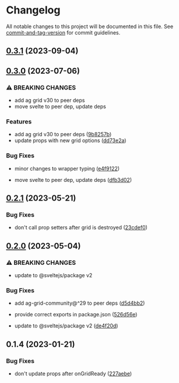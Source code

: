 # Changelog

All notable changes to this project will be documented in this file. See [commit-and-tag-version](https://github.com/absolute-version/commit-and-tag-version) for commit guidelines.

## [0.3.1](https://github.com/brandonp-ais/ag-grid-svelte/compare/v0.3.0-a...v0.3.1) (2023-09-04)

## [0.3.0](https://github.com/MichaelKim/ag-grid-svelte/compare/v0.2.1...v0.3.0) (2023-07-06)


### ⚠ BREAKING CHANGES

* add ag grid v30 to peer deps
* move svelte to peer dep, update deps

### Features

* add ag grid v30 to peer deps ([9b8257b](https://github.com/MichaelKim/ag-grid-svelte/commit/9b8257b3ef3faf6c1b57ddac3e4236e2acc98a24))
* update props with new grid options ([dd73e2a](https://github.com/MichaelKim/ag-grid-svelte/commit/dd73e2a72cbdd1c58471bcbe411e255bf8811183))


### Bug Fixes

* minor changes to wrapper typing ([e4f9122](https://github.com/MichaelKim/ag-grid-svelte/commit/e4f91221e2865e81369a584232e7720d29a48a53))


* move svelte to peer dep, update deps ([dfb3d02](https://github.com/MichaelKim/ag-grid-svelte/commit/dfb3d025a0791f839a52b46afd2655d880850862))

## [0.2.1](https://github.com/MichaelKim/ag-grid-svelte/compare/v0.2.0...v0.2.1) (2023-05-21)


### Bug Fixes

* don't call prop setters after grid is destroyed ([23cdef0](https://github.com/MichaelKim/ag-grid-svelte/commit/23cdef06ab078679c007f9ecf9e0d961b2fa90e1))

## [0.2.0](https://github.com/MichaelKim/ag-grid-svelte/compare/v0.1.4...v0.2.0) (2023-05-04)


### ⚠ BREAKING CHANGES

* update to @sveltejs/package v2

### Bug Fixes

* add ag-grid-community@^29 to peer deps ([d5d4bb2](https://github.com/MichaelKim/ag-grid-svelte/commit/d5d4bb2e094ed7ee70199f4282fa9ba0fa765b75))
* provide correct exports in package.json ([526d56e](https://github.com/MichaelKim/ag-grid-svelte/commit/526d56ece2c165f7e798e5b34632df9cda4d191e))


* update to @sveltejs/package v2 ([de4f20d](https://github.com/MichaelKim/ag-grid-svelte/commit/de4f20de73f793494eaeab741e3ebbaef8083a55))

## 0.1.4 (2023-01-21)

### Bug Fixes

- don't update props after onGridReady ([227aebe](https://github.com/MichaelKim/ag-grid-svelte/commit/227aebeae95bb40ec39830235bd71edb38d97023))

